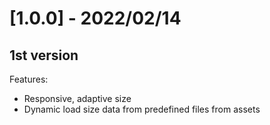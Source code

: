 # [1.0.0] - 2022/02/14
## 1st version
Features:
- Responsive, adaptive size
- Dynamic load size data from predefined files from assets
